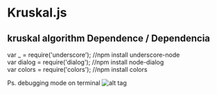 # Kruskal.js
kruskal algorithm
Dependence / Dependencia
--------------------------------
var _ = require('underscore');  //npm install underscore-node <br />
var dialog = require('dialog'); //npm install node-dialog <br />
var colors = require('colors'); //npm install colors <br />

Ps. debugging mode on terminal
![alt tag](http://s8.postimg.org/689x6wkvp/Kruskal.png)
